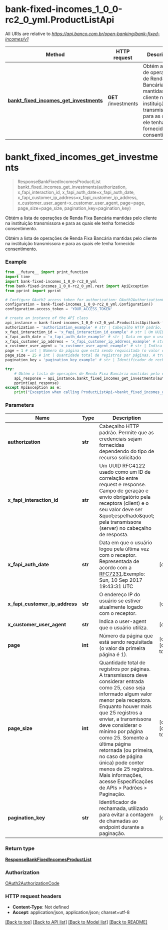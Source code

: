 # bank-fixed-incomes_1_0_0-rc2_0_yml.ProductListApi

All URIs are relative to *https://api.banco.com.br/open-banking/bank-fixed-incomes/v1*

Method | HTTP request | Description
------------- | ------------- | -------------
[**bankt_fixed_incomes_get_investments**](ProductListApi.md#bankt_fixed_incomes_get_investments) | **GET** /investments | Obtém a lista de operações de Renda Fixa Bancária mantidas pelo cliente na instituição transmissora e para as quais ele tenha fornecido consentimento.

# **bankt_fixed_incomes_get_investments**
> ResponseBankFixedIncomesProductList bankt_fixed_incomes_get_investments(authorization, x_fapi_interaction_id, x_fapi_auth_date=x_fapi_auth_date, x_fapi_customer_ip_address=x_fapi_customer_ip_address, x_customer_user_agent=x_customer_user_agent, page=page, page_size=page_size, pagination_key=pagination_key)

Obtém a lista de operações de Renda Fixa Bancária mantidas pelo cliente na instituição transmissora e para as quais ele tenha fornecido consentimento.

Obtém a lista de operações de Renda Fixa Bancária mantidas pelo cliente na instituição transmissora e para as quais ele tenha fornecido consentimento.

### Example
```python
from __future__ import print_function
import time
import bank-fixed-incomes_1_0_0-rc2_0_yml
from bank-fixed-incomes_1_0_0-rc2_0_yml.rest import ApiException
from pprint import pprint

# Configure OAuth2 access token for authorization: OAuth2AuthorizationCode
configuration = bank-fixed-incomes_1_0_0-rc2_0_yml.Configuration()
configuration.access_token = 'YOUR_ACCESS_TOKEN'

# create an instance of the API class
api_instance = bank-fixed-incomes_1_0_0-rc2_0_yml.ProductListApi(bank-fixed-incomes_1_0_0-rc2_0_yml.ApiClient(configuration))
authorization = 'authorization_example' # str | Cabeçalho HTTP padrão. Permite que as credenciais sejam fornecidas dependendo do tipo de recurso solicitado
x_fapi_interaction_id = 'x_fapi_interaction_id_example' # str | Um UUID RFC4122 usado como um ID de correlação entre request e response. Campo de geração e envio obrigatório pela receptora (client) e o seu valor deve ser \"espelhado\" pela transmissora (server) no cabeçalho de resposta.
x_fapi_auth_date = 'x_fapi_auth_date_example' # str | Data em que o usuário logou pela última vez com o receptor. Representada de acordo com a [RFC7231](https://tools.ietf.org/html/rfc7231).Exemplo: Sun, 10 Sep 2017 19:43:31 UTC (optional)
x_fapi_customer_ip_address = 'x_fapi_customer_ip_address_example' # str | O endereço IP do usuário se estiver atualmente logado com o receptor. (optional)
x_customer_user_agent = 'x_customer_user_agent_example' # str | Indica o user-agent que o usuário utiliza. (optional)
page = 1 # int | Número da página que está sendo requisitada (o valor da primeira página é 1). (optional) (default to 1)
page_size = 25 # int | Quantidade total de registros por páginas. A transmissora deve considerar entrada como 25, caso seja informado algum valor menor pela receptora. Enquanto houver mais que 25 registros a enviar, a transmissora deve considerar o mínimo por página como 25. Somente a última página retornada (ou primeira, no caso de página única) pode conter menos de 25 registros. Mais informações, acesse Especificações de APIs > Padrões > Paginação. (optional) (default to 25)
pagination_key = 'pagination_key_example' # str | Identificador de rechamada, utilizado para evitar a contagem de chamadas ao endpoint durante a paginação. (optional)

try:
    # Obtém a lista de operações de Renda Fixa Bancária mantidas pelo cliente na instituição transmissora e para as quais ele tenha fornecido consentimento.
    api_response = api_instance.bankt_fixed_incomes_get_investments(authorization, x_fapi_interaction_id, x_fapi_auth_date=x_fapi_auth_date, x_fapi_customer_ip_address=x_fapi_customer_ip_address, x_customer_user_agent=x_customer_user_agent, page=page, page_size=page_size, pagination_key=pagination_key)
    pprint(api_response)
except ApiException as e:
    print("Exception when calling ProductListApi->bankt_fixed_incomes_get_investments: %s\n" % e)
```

### Parameters

Name | Type | Description  | Notes
------------- | ------------- | ------------- | -------------
 **authorization** | **str**| Cabeçalho HTTP padrão. Permite que as credenciais sejam fornecidas dependendo do tipo de recurso solicitado | 
 **x_fapi_interaction_id** | **str**| Um UUID RFC4122 usado como um ID de correlação entre request e response. Campo de geração e envio obrigatório pela receptora (client) e o seu valor deve ser \&quot;espelhado\&quot; pela transmissora (server) no cabeçalho de resposta. | 
 **x_fapi_auth_date** | **str**| Data em que o usuário logou pela última vez com o receptor. Representada de acordo com a [RFC7231](https://tools.ietf.org/html/rfc7231).Exemplo: Sun, 10 Sep 2017 19:43:31 UTC | [optional] 
 **x_fapi_customer_ip_address** | **str**| O endereço IP do usuário se estiver atualmente logado com o receptor. | [optional] 
 **x_customer_user_agent** | **str**| Indica o user-agent que o usuário utiliza. | [optional] 
 **page** | **int**| Número da página que está sendo requisitada (o valor da primeira página é 1). | [optional] [default to 1]
 **page_size** | **int**| Quantidade total de registros por páginas. A transmissora deve considerar entrada como 25, caso seja informado algum valor menor pela receptora. Enquanto houver mais que 25 registros a enviar, a transmissora deve considerar o mínimo por página como 25. Somente a última página retornada (ou primeira, no caso de página única) pode conter menos de 25 registros. Mais informações, acesse Especificações de APIs &gt; Padrões &gt; Paginação. | [optional] [default to 25]
 **pagination_key** | **str**| Identificador de rechamada, utilizado para evitar a contagem de chamadas ao endpoint durante a paginação. | [optional] 

### Return type

[**ResponseBankFixedIncomesProductList**](ResponseBankFixedIncomesProductList.md)

### Authorization

[OAuth2AuthorizationCode](../README.md#OAuth2AuthorizationCode)

### HTTP request headers

 - **Content-Type**: Not defined
 - **Accept**: application/json, application/json; charset=utf-8

[[Back to top]](#) [[Back to API list]](../README.md#documentation-for-api-endpoints) [[Back to Model list]](../README.md#documentation-for-models) [[Back to README]](../README.md)


